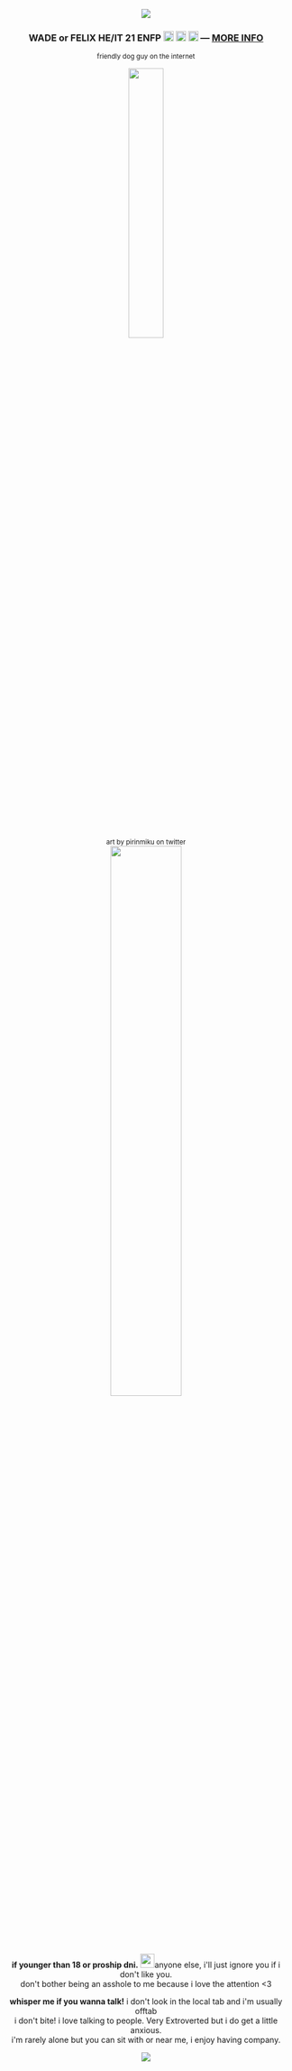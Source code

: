 <p align="center"><img src="https://files.catbox.moe/1z0z3s.png"></p>
<h3 p align="center">WADE or FELIX HE/IT 21 ENFP <img src="https://files.catbox.moe/lyogii.png" height="18px"> <img src="https://files.catbox.moe/od5klh.png" height="18px"> <img src="https://files.catbox.moe/ixdzy3.png" height="18px"> ― <a href="https://funny.straw.page/">MORE INFO</a></h3>
<p align="center"><sup>friendly dog guy on the internet</sup></p>
<p align="center"><img src="https://files.catbox.moe/7epstc.png" style="width: 35%;">
<br><sub>art by pirinmiku on twitter</sub>
<br><img src="https://files.catbox.moe/4lb9wq.png" width="50%"></p>
<p align="center">
<b>if younger than 18 or proship dni.</b> <img src="https://i.imgur.com/lGEPTjd.gif" height="25px">anyone else, i'll just ignore you if i don't like you.
<br>don't bother being an asshole to me because i love the attention <3</p>
<p align="center"><b>whisper me if you wanna talk!</b> i don't look in the local tab and i'm usually offtab
<br>i don't bite! i love talking to people. Very Extroverted but i do get a little anxious.
<br>i'm rarely alone but you can sit with or near me, i enjoy having company.</p>
<p align="center"><img src="https://files.catbox.moe/cz1l06.png"></p>
